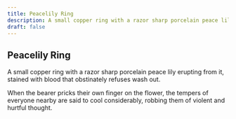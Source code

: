 ```yaml
---
title: Peacelily Ring
description: A small copper ring with a razor sharp porcelain peace lily erupting from it, stained with blood that obstinately refuses wash out....
draft: false
---
```


## Peacelily Ring

A small copper ring with a razor sharp porcelain peace lily erupting from it, stained with blood that obstinately refuses wash out.

When the bearer pricks their own finger on the flower, the tempers of everyone nearby are said to cool considerably, robbing them of violent and hurtful thought.
